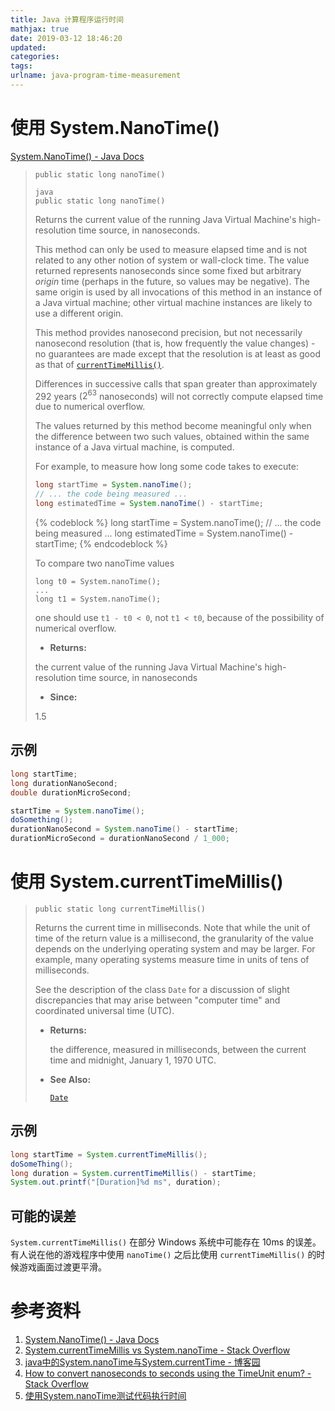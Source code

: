 ```yaml
---
title: Java 计算程序运行时间
mathjax: true
date: 2019-03-12 18:46:20
updated:
categories:
tags:
urlname: java-program-time-measurement
---
```




<!-- more -->

# 使用 System.NanoTime()

[System.NanoTime() - Java Docs](https://docs.oracle.com/javase/8/docs/api/java/lang/System.html#nanoTime--)

>     public static long nanoTime()
> 
>     java
>     public static long nanoTime()
> Returns the current value of the running Java Virtual Machine's high-resolution time source, in nanoseconds.
>
> This method can only be used to measure elapsed time and is not related to any other notion of system or wall-clock time. The value returned represents nanoseconds since some fixed but arbitrary *origin* time (perhaps in the future, so values may be negative). The same origin is used by all invocations of this method in an instance of a Java virtual machine; other virtual machine instances are likely to use a different origin.
>
> This method provides nanosecond precision, but not necessarily nanosecond resolution (that is, how frequently the value changes) - no guarantees are made except that the resolution is at least as good as that of [`currentTimeMillis()`](https://docs.oracle.com/javase/8/docs/api/java/lang/System.html#currentTimeMillis--).
>
> Differences in successive calls that span greater than approximately 292 years ($2^{63}$ nanoseconds) will not correctly compute elapsed time due to numerical overflow.
>
> The values returned by this method become meaningful only when the difference between two such values, obtained within the same instance of a Java virtual machine, is computed.
>
> For example, to measure how long some code takes to execute:
>
> ```java
> long startTime = System.nanoTime();
> // ... the code being measured ...
> long estimatedTime = System.nanoTime() - startTime;
> ```
> 
> {% codeblock %}
long startTime = System.nanoTime();
// ... the code being measured ...
long estimatedTime = System.nanoTime() - startTime;
{% endcodeblock %}
>
> To compare two nanoTime values
>
> ```
> long t0 = System.nanoTime();
> ...
> long t1 = System.nanoTime();
> ```
>
> one should use `t1 - t0 < 0`, not `t1 < t0`, because of the possibility of numerical overflow.
>
> - **Returns:**
>
> the current value of the running Java Virtual Machine's high-resolution time source, in nanoseconds
>
> - **Since:**
>
> 1.5
>

## 示例

```java
long startTime;
long durationNanoSecond;
double durationMicroSecond;

startTime = System.nanoTime();
doSomething();
durationNanoSecond = System.nanoTime() - startTime;
durationMicroSecond = durationNanoSecond / 1_000;
```

# 使用 System.currentTimeMillis()

> ```
> public static long currentTimeMillis()
> ```
>
> Returns the current time in milliseconds. Note that while the unit of time of the return value is a millisecond, the granularity of the value depends on the underlying operating system and may be larger. For example, many operating systems measure time in units of tens of milliseconds.
>
> See the description of the class `Date` for a discussion of slight discrepancies that may arise between "computer time" and coordinated universal time (UTC).
>
> - **Returns:**
>
>   the difference, measured in milliseconds, between the current time and midnight, January 1, 1970 UTC.
>
> - **See Also:**
>
>   [`Date`](https://docs.oracle.com/javase/8/docs/api/java/util/Date.html)

## 示例

```java
long startTime = System.currentTimeMillis();
doSomeThing();
long duration = System.currentTimeMillis() - startTime;
System.out.printf("[Duration]%d ms", duration);
```

## 可能的误差

`System.currentTimeMillis()` 在部分 Windows 系统中可能存在 10ms 的误差。有人说在他的游戏程序中使用 `nanoTime()` 之后比使用 `currentTimeMillis()` 的时候游戏画面过渡更平滑。

# 参考资料

1. [System.NanoTime() - Java Docs](https://docs.oracle.com/javase/8/docs/api/java/lang/System.html#nanoTime--)
2. [System.currentTimeMillis vs System.nanoTime - Stack Overflow](https://stackoverflow.com/questions/351565/system-currenttimemillis-vs-system-nanotime)
3. [java中的System.nanoTime与System.currentTime - 博客园](https://www.cnblogs.com/_programmer/p/3396933.html)
4. [How to convert nanoseconds to seconds using the TimeUnit enum?  - Stack Overflow](https://stackoverflow.com/questions/924208/how-to-convert-nanoseconds-to-seconds-using-the-timeunit-enum)
5. [使用System.nanoTime测试代码执行时间](http://wengyiming.cn/2016/11/02/%E4%BD%BF%E7%94%A8System-nanoTime%E6%B5%8B%E8%AF%95%E4%BB%A3%E7%A0%81%E6%89%A7%E8%A1%8C%E6%97%B6%E9%97%B4/)